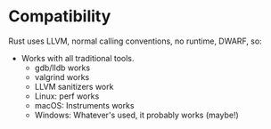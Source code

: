 # Compatibility

Rust uses LLVM, normal calling conventions, no runtime, DWARF, so:
 - Works with all traditional tools.
    - gdb/lldb works
    - valgrind works
    - LLVM sanitizers work
    - Linux: perf works
    - macOS: Instruments works
    - Windows: Whatever's used, it probably works (maybe!)

